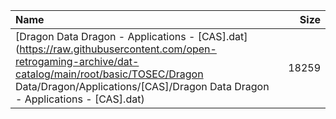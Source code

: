 |Name|Size|
|:---|---:|
|[Dragon Data Dragon - Applications - [CAS].dat](https://raw.githubusercontent.com/open-retrogaming-archive/dat-catalog/main/root/basic/TOSEC/Dragon Data/Dragon/Applications/[CAS]/Dragon Data Dragon - Applications - [CAS].dat)|18259|
